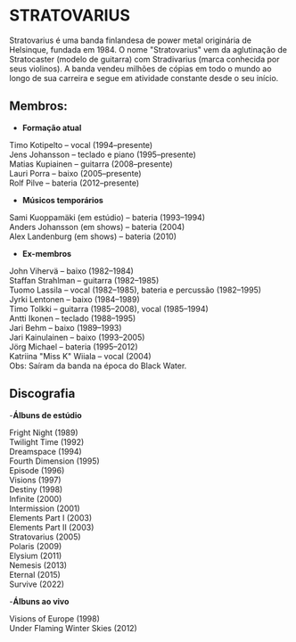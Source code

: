 **STRATOVARIUS**
===
Stratovarius é uma banda finlandesa de power metal originária de Helsinque, fundada em 1984. O nome "Stratovarius" vem da aglutinação de Stratocaster (modelo de guitarra) com Stradivarius (marca conhecida por seus violinos). A banda vendeu milhões de cópias em todo o mundo ao longo de sua carreira e segue em atividade constante desde o seu início.
>
Membros:
---
- **Formação atual**

Timo Kotipelto – vocal (1994–presente)   
Jens Johansson – teclado e piano (1995–presente)   
Matias Kupiainen – guitarra (2008–presente)   
Lauri Porra – baixo (2005–presente)   
Rolf Pilve – bateria (2012–presente)

- **Músicos temporários**

Sami Kuoppamäki (em estúdio) – bateria (1993–1994)   
Anders Johansson (em shows) – bateria (2004)  
Alex Landenburg (em shows) – bateria (2010)
- **Ex-membros**   

John Vihervä – baixo (1982–1984)   
Staffan Strahlman – guitarra (1982–1985)   
Tuomo Lassila – vocal (1982–1985), bateria e percussão (1982–1995)   
Jyrki Lentonen – baixo (1984–1989)   
Timo Tolkki – guitarra (1985–2008), vocal (1985–1994)   
Antti Ikonen – teclado (1988–1995)   
Jari Behm – baixo (1989–1993)   
Jari Kainulainen – baixo (1993–2005)   
Jörg Michael – bateria (1995–2012)    
Katriina "Miss K" Wiiala – vocal (2004)   
Obs: Saíram da banda na época do Black Water.

Discografia
---
>
-**Álbuns de estúdio**

Fright Night (1989)                     
Twilight Time (1992)                   
Dreamspace (1994)            
Fourth Dimension (1995)               
Episode (1996)                    
Visions (1997)                     
Destiny (1998)                 
Infinite (2000)                      
Intermission (2001)                        
Elements Part I (2003)                            
Elements Part II (2003)           
Stratovarius (2005)                   
Polaris (2009)                       
Elysium (2011)                     
Nemesis (2013)    
Eternal (2015)   
Survive (2022)  

-**Álbuns ao vivo**

Visions of Europe (1998)   
Under Flaming Winter Skies (2012)